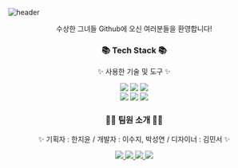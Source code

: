 ![header](https://capsule-render.vercel.app/api?type=waving&fontColor=auto&text=White%20Butterfly&height=150&fontSize=60&desc=Hello!%20Oasis%20Hackathon!&descAlignY=75&descAlign=60)
<p align='center'>수상한 그녀들 Github에 오신 여러분들을 환영합니다!</p>
<div align=center>
	<h3>📚 Tech Stack 📚</h3>
	<p>✨ 사용한 기술 및 도구 ✨</p>
</div>
<div align="center">
	<img src="https://img.shields.io/badge/Java-007396?style=flat&logo=Conda-Forge&logoColor=white" />
	<img src="https://img.shields.io/badge/ChatGPT-412991?style=flat&logo=OpenAI&logoColor=white" />
	<img src="https://img.shields.io/badge/Google Cloud-4285F4?style=flat&logo=Google Cloud&logoColor=white" />
</div>
<div align="center">
	<img src="https://img.shields.io/badge/Android Studio-3DDC84?style=flat&logo=Android Studio&logoColor=white" />
	<img src="https://img.shields.io/badge/Firebase-FFCA28?style=flat&logo=Firebase&logoColor=white" />
 	<img src="https://img.shields.io/badge/Github-181717?style=flat&logo=Github&logoColor=white" />
</div>
<div align=center>
	<h3>🤹‍♂️ 팀원 소개 🤹‍♂️</h3>
	<p>✨ 기획자 : 한지윤 / 개발자 : 이수지, 박성연 / 디자이너 : 김민서 ✨</p>
</div>
<div align="center">
	<a href="mailto:april260@naver.com">
		<img src="https://img.shields.io/badge/지윤-40AEF0?style=flat&logo=Gmail&logoColor=white" />
	<a href="mailto:schosjz@gmail.com">
		<img src="https://img.shields.io/badge/수지-68BC71?style=flat&logo=Gmail&logoColor=white" />
	<a href="mailto:schosjz@gmail.com">
		<img src="https://img.shields.io/badge/성연-9999FF?style=flat&logo=Gmail&logoColor=white" />
	<a href="mailto:kiminsu0412@naver.com">
		<img src="https://img.shields.io/badge/민서-FFB71B?style=flat&logo=Gmail&logoColor=white" />
</div>

